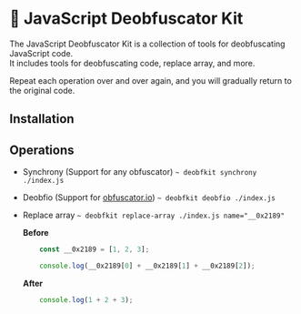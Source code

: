 # 🔧 JavaScript Deobfuscator Kit

The JavaScript Deobfuscator Kit is a collection of tools for deobfuscating JavaScript code.  
It includes tools for deobfuscating code, replace array, and more.

Repeat each operation over and over again, and you will gradually return to the original code.

## Installation


## Operations

- Synchrony (Support for any obfuscator)
    `~ deobfkit synchrony ./index.js`
- Deobfio (Support for [obfuscator.io](https://obfuscator.io))
    `~ deobfkit deobfio ./index.js`
- Replace array
    `~ deobfkit replace-array ./index.js name="__0x2189"`
    
    **Before**
    ```js
        const __0x2189 = [1, 2, 3];

        console.log(__0x2189[0] + __0x2189[1] + __0x2189[2]);
    ```

    **After**
    ```js
        console.log(1 + 2 + 3);
    ```